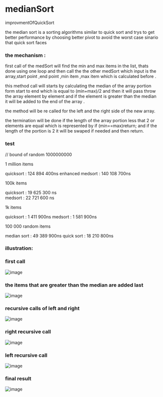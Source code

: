 # medianSort
improvmentOfQuickSort

the median sort is a sorting algorithms similar to quick sort and trys to get better performance by choosing better pivot to avoid the worst case sinario that quick sort faces 

### the mechanism :

first call of the medSort will find the min and max items in the list, thats done using one loop and then call the the other medSort which input is the array,start point ,end point
,min item ,max item which is calculated before .

this method call will starts by calculating the median of the array portion form start to end which is equal to (min+max)/2 
and then it will pass throw the array element by element and if the element is greater than the median it will be added to the end of the array .

the method will be re called for the left and the right side of the new array.

the termination will be done if the length of the array portion less that 2 or elements are equal which is represented by  if (min==max)return; 
and if the length of the portion is 2 it will be swaped if needed and then return.

### test 

// bound  of random 1000000000

1 million items 

quicksort :            124 894 400ns
enhanced medsort :     140  108  700ns

100k items 

quicksort :  19 625 300 ns  
medsort :    22 721 600 ns

1k items 

quicksort :  1 411 900ns
medsort :    1 581 900ns

100 000 random items 

median sort : 49 389 900ns
quick sort :  18 210 800ns


### illustration:

### first call 

![image](https://user-images.githubusercontent.com/83182202/156874477-a449efa2-903e-4f16-a47d-4a920d779d9d.png)

### the items that are greater than the median are added last 
![image](https://user-images.githubusercontent.com/83182202/156874652-bb2cdcec-0350-431c-8065-361ca6819cb1.png)

### recursive calls of left and right 
![image](https://user-images.githubusercontent.com/83182202/156874874-6fc1a475-2496-49f7-a78a-29cf5e050011.png)

### right recursive call 
![image](https://user-images.githubusercontent.com/83182202/156875121-0ea7ca29-de40-44a6-bdcb-f549d192ce3c.png)

### left recursive call 
![image](https://user-images.githubusercontent.com/83182202/156881381-137c71a3-dbd6-4653-b401-8b61b8015ff1.png)

### final result 
![image](https://user-images.githubusercontent.com/83182202/156881358-cc2982f6-ae7d-444d-b35b-14f17c315288.png)

